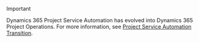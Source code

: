 > [!IMPORTANT]
> Dynamics 365 Project Service Automation has evolved into Dynamics 365 Project Operations. For more information, see [Project Service Automation Transition](https://dynamics.microsoft.com/en-us/project-service-automation/overview/).

